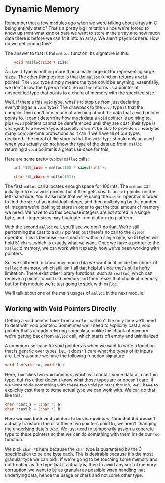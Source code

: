 # Dynamic Memory

Remember that a few modules ago when we were talking about arrays in C being entirely static? That's a pretty big limitation since we're forced to know up front what kind of data we want to store in the array and how much data there is before we can fit it into an array. We aren't psychics here. How do we get around this?

The answer to that is the `malloc` function. Its signature is this:
```c
    void *malloc(size_t size);
```
A `size_t` type is nothing more than a really large int for representing large sizes. The other thing to note is that the `malloc` function returns a `void` pointer. The `void` type simply means the type could be anything; essentially, we don't know the type up front. So `malloc` returns us a pointer of unspecified type that points to a chunk of memory with the specified size.

Well, if there's this `void` type, what's to stop us from just declaring everything as a `void` type? The drawback to the `void` type is that the compiler then can't infer much of anything about the data that a void pointer points to. It can't determine how much data a `void` pointer is pointing to, plus `void` pointers cannot be dereferenced until they are _cast_ (their type is changed) to a known type. Basically, it won't be able to provide us nearly as many compile-time protections as it can if we have all of our types declared. The moral of the story is that the `void` type should only be used when you actually do not know the type of the data up front. `malloc` returning a `void` pointer is a great use-case for this.

Here are some pretty typical `malloc` calls:
```c
    int *100_ints = malloc(100 * sizeof(int));

    char *50_chars = malloc(51);
```
The first `malloc` call allocates enough space for 100 ints. The `malloc` call initially returns a `void` pointer, but it then gets _cast_ to an `int` pointer on the left-hand side. You'll also note that we're using the `sizeof` operator in order to find the size of an individual integer, and then multiplying by the number of integers we're looking to store in order to get the total amount of memory we need. We have to do this because integers are not stored in a single byte, and integer sizes may fluctuate from platform to platform.

With the second `malloc` call, you'll see we don't do that. We're still performing the cast to a `char` pointer, but there's no call to the `sizeof` operator. This is because `char`s each fit within a single byte, so 51 bytes will hold 51 `char`s, which is exactly what we want. Once we have a pointer to the `malloc`'d memory, we can work with it exactly how we've been working with pointers. 

So, we still need to know how much data we want to fit inside this chunk of `malloc`'d memory, which still isn't all that helpful since that's still a hefty limitation. There exist other library functions, such as `realloc`, which can receive a pointer to `malloc`d memory and then resize that chunk of memory, but for this module we're just going to stick with `malloc`. 

We'll talk about one of the main usages of `malloc` in the next module.

## Working with Void Pointers Directly

Getting a void pointer back from a `malloc` call isn't the only time we'll need to deal with void pointers. Sometimes we'll need to explicitly cast a void pointer that's already referring some data, unlike the chunk of memory we're getting back from `malloc` call, which starts off empty and uninitialized. 

A common use-case for void pointers is when we want to write a function that is generic over types, i.e., it doesn't care what the types of its inputs are. Let's assume we have the following function signature:

```c
void foo(void *a, void *b);
```

Here, `foo` takes two void pointers, which will contain some data of a certain type, but `foo` either doesn't know what those types are or doesn't care. If we want to do something with these two void pointers though, we'll have to explicitly cast them to some actual type we can work with. We can do that like this:

```c
char *cast_a = (char *) a;
char *cast_b = (char *) b;
```

Here we cast both void pointers to be char pointers. Note that this doesn't actually transform the data these two pointers point to, we aren't changing the underlying data's type. We just need to temporarily assign a concrete type to these pointers so that we can do something with them inside our `foo` function. 

We pick `char *`s here because the `char` type is guaranteed by the C specification to be one byte each. This is desirable because it's the most granular type we can pick. If we're going to be touching some memory and not treating as the type that it actually is, then to avoid any sort of memory corruption, we want to be as granular as possible when handling that underlying data, hence the usage or chars and not some other type. 